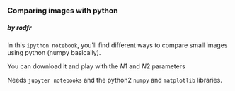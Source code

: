### Comparing images with python 
##### by rodfr

In this `ipython notebook`, you'll find different ways to compare small images using python (numpy basically).

You can download it and play with the $N1$ and $N2$ parameters

Needs `jupyter notebooks`  and the python2 `numpy` and `matplotlib` libraries.